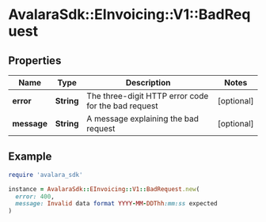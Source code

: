 # AvalaraSdk::EInvoicing::V1::BadRequest

## Properties

| Name | Type | Description | Notes |
| ---- | ---- | ----------- | ----- |
| **error** | **String** | The three-digit HTTP error code for the bad request | [optional] |
| **message** | **String** | A message explaining the bad request | [optional] |

## Example

```ruby
require 'avalara_sdk'

instance = AvalaraSdk::EInvoicing::V1::BadRequest.new(
  error: 400,
  message: Invalid data format YYYY-MM-DDThh:mm:ss expected
)
```

